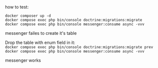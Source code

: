 how to test:

`docker composer up -d`  
`docker compose exec php bin/console doctrine:migrations:migrate`  
`docker compose exec php bin/console messenger:consume async -vvv`

messenger failes to create it's table

Drop the table with enum field in it:  
`docker compose exec php bin/console doctrine:migrations:migrate prev`  
`docker compose exec php bin/console messenger:consume async -vvv`

messenger works
